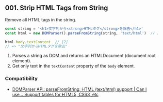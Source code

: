 ## 001. Strip HTML Tags from String

Remove all HTML tags in the string.

```js
const string = '<h1>文字列から<strong>HTMLタグ</strong>を除去</h1>'
const html = new DOMParser().parseFromString(string, 'text/html')  // [1]

html.body.textContent  // [2]
// => "文字列からHTMLタグを除去"
```

1. Parses a string as DOM and returns an HTMLDocument (document root element).
1. Get only text in the `textContent` property of the `body` element.

### Compatibility

- [DOMParser API: parseFromString: HTML (text/html) support | Can I use... Support tables for HTML5, CSS3, etc](https://caniuse.com/mdn-api_domparser_parsefromstring_html)
